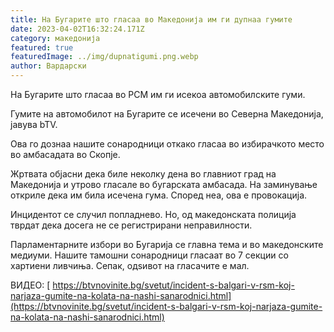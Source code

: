 ```yaml
---
title: На Бугарите што гласаа во Македонија им ги дупнаа гумите
date: 2023-04-02T16:32:24.171Z
category: македонија
featured: true
featuredImage: ../img/dupnatigumi.png.webp
author: Вардарски
---
```


На Бугарите што гласаа во РСМ им ги исекоа автомобилските гуми.

Гумите на автомобилот на Бугарите се исечени во Северна Македонија, јавува bTV.

Ова го дознаа нашите сонародници откако гласаа во избирачкото место во амбасадата во Скопје.

Жртвата објасни дека биле неколку дена во главниот град на Македонија и утрово гласале во бугарската амбасада. На заминување откриле дека им била исечена гума. Според неа, ова е провокација.

Инцидентот се случил попладнево. Но, од македонската полиција тврдат дека досега не се регистрирани неправилности.

Парламентарните избори во Бугарија се главна тема и во македонските медиуми. Нашите тамошни сонародници гласаат во 7 секции со хартиени ливчиња. Сепак, одѕивот на гласачите е мал.

ВИДЕО: [ https://btvnovinite.bg/svetut/incident-s-balgari-v-rsm-koj-narjaza-gumite-na-kolata-na-nashi-sanarodnici.html](https://btvnovinite.bg/svetut/incident-s-balgari-v-rsm-koj-narjaza-gumite-na-kolata-na-nashi-sanarodnici.html)<!--StartFragment-->

<!--EndFragment-->
